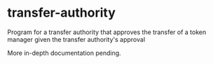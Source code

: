 # transfer-authority

Program for a transfer authority that approves the transfer of a token manager given the transfer authority's approval

More in-depth documentation pending.
